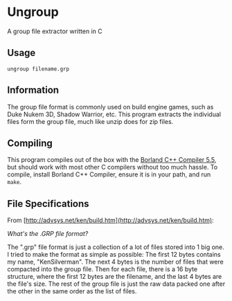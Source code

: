 # Ungroup

A group file extractor written in C

## Usage

`ungroup filename.grp`

## Information

The group file format is commonly used on build engine games, such as Duke Nukem 3D, Shadow Warrior, etc. This program extracts the individual files form the group file, much like unzip does for zip files.

## Compiling

This program compiles out of the box with the [Borland C++ Compiler 5.5](https://edn.embarcadero.com/article/20633), but should work with most other C compilers  without too much hassle. To compile, install Borland C++ Compiler, ensure it is in your path, and run `make`.

## File Specifications

From [http://advsys.net/ken/build.htm](http://advsys.net/ken/build.htm):

*What's the .GRP file format?*

The ".grp" file format is just a collection of a lot of files stored into 1 big one. I tried to make the format as simple as possible: The first 12 bytes contains my name, "KenSilverman". The next 4 bytes is the number of files that were compacted into the group file. Then for each file, there is a 16 byte structure, where the first 12 bytes are the filename, and the last 4 bytes are the file's size. The rest of the group file is just the raw data packed one after the other in the same order as the list of files.
